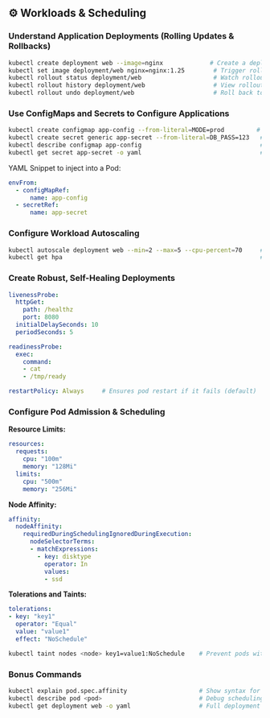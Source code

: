 ## ⚙️ Workloads & Scheduling

### Understand Application Deployments (Rolling Updates & Rollbacks)

```bash
kubectl create deployment web --image=nginx             # Create a deployment
kubectl set image deployment/web nginx=nginx:1.25        # Trigger rolling update
kubectl rollout status deployment/web                    # Watch rollout progress
kubectl rollout history deployment/web                   # View rollout history
kubectl rollout undo deployment/web                      # Roll back to previous version
```

### Use ConfigMaps and Secrets to Configure Applications

```bash
kubectl create configmap app-config --from-literal=MODE=prod         # ConfigMap from literal
kubectl create secret generic app-secret --from-literal=DB_PASS=123   # Secret from literal
kubectl describe configmap app-config                                 # View configmap
kubectl get secret app-secret -o yaml                                 # View secret
```

YAML Snippet to inject into a Pod:

```yaml
envFrom:
  - configMapRef:
      name: app-config
  - secretRef:
      name: app-secret
```

### Configure Workload Autoscaling

```bash
kubectl autoscale deployment web --min=2 --max=5 --cpu-percent=70     # Create HPA
kubectl get hpa                                                       # Check autoscaler
```

### Create Robust, Self-Healing Deployments

```yaml
livenessProbe:
  httpGet:
    path: /healthz
    port: 8080
  initialDelaySeconds: 10
  periodSeconds: 5

readinessProbe:
  exec:
    command:
    - cat
    - /tmp/ready

restartPolicy: Always     # Ensures pod restart if it fails (default)
```

### Configure Pod Admission & Scheduling

**Resource Limits:**

```yaml
resources:
  requests:
    cpu: "100m"
    memory: "128Mi"
  limits:
    cpu: "500m"
    memory: "256Mi"
```

**Node Affinity:**

```yaml
affinity:
  nodeAffinity:
    requiredDuringSchedulingIgnoredDuringExecution:
      nodeSelectorTerms:
      - matchExpressions:
        - key: disktype
          operator: In
          values:
          - ssd
```

**Tolerations and Taints:**

```yaml
tolerations:
- key: "key1"
  operator: "Equal"
  value: "value1"
  effect: "NoSchedule"
```

```bash
kubectl taint nodes <node> key1=value1:NoSchedule    # Prevent pods without matching toleration
```

### Bonus Commands

```bash
kubectl explain pod.spec.affinity                    # Show syntax for affinity
kubectl describe pod <pod>                           # Debug scheduling issues
kubectl get deployment web -o yaml                   # Full deployment config
```

